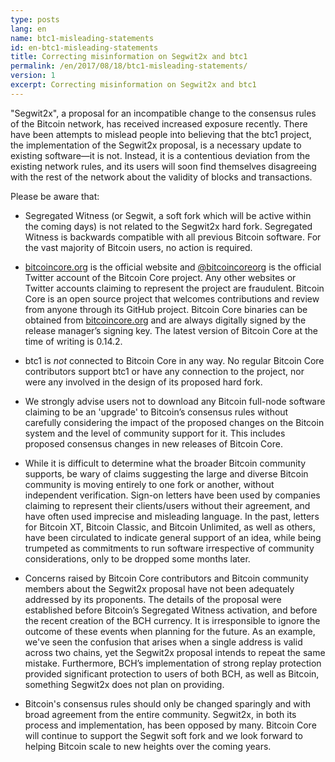 ```yaml
---
type: posts
lang: en
name: btc1-misleading-statements
id: en-btc1-misleading-statements
title: Correcting misinformation on Segwit2x and btc1
permalink: /en/2017/08/18/btc1-misleading-statements/
version: 1
excerpt: Correcting misinformation on Segwit2x and btc1
---
```


"Segwit2x", a proposal for an incompatible change to the consensus rules of the Bitcoin network, has received increased exposure recently. There have been attempts to mislead people into believing that the btc1 project, the implementation of the Segwit2x proposal, is a necessary update to existing software—it is not. Instead, it is a contentious deviation from the existing network rules, and its users will soon find themselves disagreeing with the rest of the network about the validity of blocks and transactions.

Please be aware that:

  * Segregated Witness (or Segwit, a soft fork which will be active within the coming days) is not related to the Segwit2x hard fork. Segregated Witness is backwards compatible with all previous Bitcoin software. For the vast majority of Bitcoin users, no action is required.

  * [bitcoincore.org](https://bitcoincore.org) is the official website and [@bitcoincoreorg](https://twitter.com/bitcoincoreorg) is the official Twitter account of the Bitcoin Core project. Any other websites or Twitter accounts claiming to represent the project are fraudulent. Bitcoin Core is an open source project that welcomes contributions and review from anyone through its GitHub project. Bitcoin Core binaries can be obtained from [bitcoincore.org](/en/download) and are always digitally signed by the release manager’s signing key. The latest version of Bitcoin Core at the time of writing is 0.14.2.

  * btc1 is *not* connected to Bitcoin Core in any way. No regular Bitcoin Core contributors support btc1 or have any connection to the project, nor were any involved in the design of its proposed hard fork.

  * We strongly advise users not to download any Bitcoin full-node software claiming to be an 'upgrade' to Bitcoin’s consensus rules without carefully considering the impact of the proposed changes on the Bitcoin system and the level of community support for it. This includes proposed consensus changes in new releases of Bitcoin Core.

  * While it is difficult to determine what the broader Bitcoin community supports, be wary of claims suggesting the large and diverse Bitcoin community is moving entirely to one fork or another, without independent verification. Sign-on letters have been used by companies claiming to represent their clients/users without their agreement, and have often used imprecise and misleading language. In the past, letters for Bitcoin XT, Bitcoin Classic, and Bitcoin Unlimited, as well as others, have been circulated to indicate general support of an idea, while being trumpeted as commitments to run software irrespective of community considerations, only to be dropped some months later.

  * Concerns raised by Bitcoin Core contributors and Bitcoin community members about the Segwit2x proposal have not been adequately addressed by its proponents. The details of the proposal were established before Bitcoin’s Segregated Witness activation, and before the recent creation of the BCH currency. It is irresponsible to ignore the outcome of these events when planning for the future. As an example, we've seen the confusion that arises when a single address is valid across two chains, yet the Segwit2x proposal intends to repeat the same mistake. Furthermore, BCH’s implementation of strong replay protection provided significant protection to users of both BCH, as well as Bitcoin, something Segwit2x does not plan on providing.

  * Bitcoin's consensus rules should only be changed sparingly and with broad agreement from the entire community. Segwit2x, in both its process and implementation, has been opposed by many. Bitcoin Core will continue to support the Segwit soft fork and we look forward to helping Bitcoin scale to new heights over the coming years.
